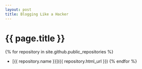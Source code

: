 ```yaml
---
layout: post
title: Blogging Like a Hacker
---
```


<h1>{{ page.title }}</h1>

{% for repository in site.github.public_repositories %}
  * [{{ repository.name }}]({{ repository.html_url }})
{% endfor %}
